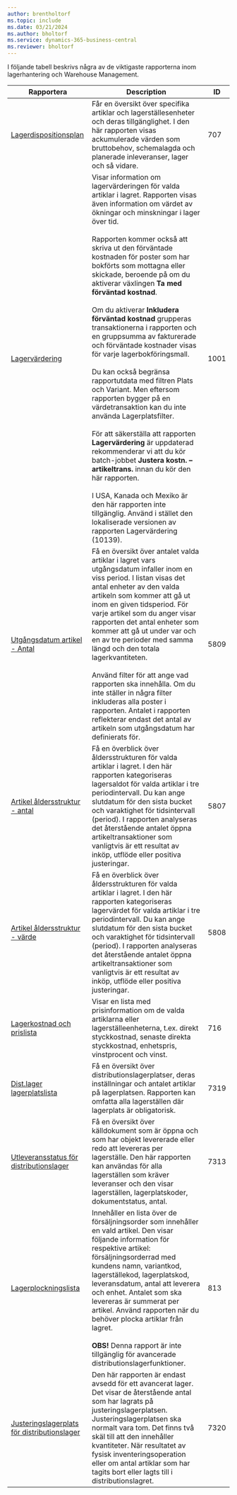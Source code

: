 ```yaml
---
author: brentholtorf
ms.topic: include
ms.date: 03/21/2024
ms.author: bholtorf
ms.service: dynamics-365-business-central
ms.reviewer: bholtorf
---
```


I följande tabell beskrivs några av de viktigaste rapporterna inom lagerhantering och Warehouse Management.

| Rapportera | Description | ID | 
|---------|---------|---------|
|[Lagerdispositionsplan](https://businesscentral.dynamics.com?report=707)|Får en översikt över specifika artiklar och lagerställesenheter och deras tillgänglighet. I den här rapporten visas ackumulerade värden som bruttobehov, schemalagda och planerade inleveranser, lager och så vidare. |707|
|[Lagervärdering](https://businesscentral.dynamics.com?report=1001)|Visar information om lagervärderingen för valda artiklar i lagret. Rapporten visas även information om värdet av ökningar och minskningar i lager över tid.<br><br>Rapporten kommer också att skriva ut den förväntade kostnaden för poster som har bokförts som mottagna eller skickade, beroende på om du aktiverar växlingen **Ta med förväntad kostnad**.<br><br>Om du aktiverar **Inkludera förväntad kostnad** grupperas transaktionerna i rapporten och en gruppsumma av fakturerade och förväntade kostnader visas för varje lagerbokföringsmall.<br><br>Du kan också begränsa rapportutdata med filtren Plats och Variant. Men eftersom rapporten bygger på en värdetransaktion kan du inte använda Lagerplatsfilter.<br><br>För att säkerställa att rapporten **Lagervärdering** är uppdaterad rekommenderar vi att du kör batch-jobbet **Justera kostn. – artikeltrans.** innan du kör den här rapporten.<br><br>I USA, Kanada och Mexiko är den här rapporten inte tillgänglig. Använd i stället den lokaliserade versionen av rapporten Lagervärdering (10139).|1001|
|[Utgångsdatum artikel - Antal](https://businesscentral.dynamics.com?report=5809)|Få en översikt över antalet valda artiklar i lagret vars utgångsdatum infaller inom en viss period. I listan visas det antal enheter av den valda artikeln som kommer att gå ut inom en given tidsperiod. För varje artikel som du anger visar rapporten det antal enheter som kommer att gå ut under var och en av tre perioder med samma längd och den totala lagerkvantiteten.<br><br>Använd filter för att ange vad rapporten ska innehålla. Om du inte ställer in några filter inkluderas alla poster i rapporten. Antalet i rapporten reflekterar endast det antal av artikeln som utgångsdatum har definierats för.|5809|
|[Artikel åldersstruktur - antal](https://businesscentral.dynamics.com?report=5807)|Få en överblick över åldersstrukturen för valda artiklar i lagret. I den här rapporten kategoriseras lagersaldot för valda artiklar i tre periodintervall. Du kan ange slutdatum för den sista bucket och varaktighet för tidsintervall (period). I rapporten analyseras det återstående antalet öppna artikeltransaktioner som vanligtvis är ett resultat av inköp, utflöde eller positiva justeringar.|5807|
|[Artikel åldersstruktur - värde](https://businesscentral.dynamics.com?report=5808)|Få en överblick över åldersstrukturen för valda artiklar i lagret. I den här rapporten kategoriseras lagervärdet för valda artiklar i tre periodintervall. Du kan ange slutdatum för den sista bucket och varaktighet för tidsintervall (period). I rapporten analyseras det återstående antalet öppna artikeltransaktioner som vanligtvis är ett resultat av inköp, utflöde eller positiva justeringar.|5808|
|[Lagerkostnad och prislista](https://businesscentral.dynamics.com?report=716)|Visar en lista med prisinformation om de valda artiklarna eller lagerställeenheterna, t.ex. direkt styckkostnad, senaste direkta styckkostnad, enhetspris, vinstprocent och vinst. |716|
|[Dist.lager lagerplatslista](https://businesscentral.dynamics.com?report=7319)|Få en översikt över distributionslagerplatser, deras inställningar och antalet artiklar på lagerplatsen. Rapporten kan omfatta alla lagerställen där lagerplats är obligatorisk. |7319|
|[Utleveransstatus för distributionslager](https://businesscentral.dynamics.com?report=7313)|Få en översikt över källdokument som är öppna och som har objekt levererade eller redo att levereras per lagerställe. Den här rapporten kan användas för alla lagerställen som kräver leveranser och den visar lagerställen, lagerplatskoder, dokumentstatus, antal.|7313|
|[Lagerplockningslista](https://businesscentral.dynamics.com?report=813)|Innehåller en lista över de försäljningsorder som innehåller en vald artikel. Den visar följande information för respektive artikel: försäljningsorderrad med kundens namn, variantkod, lagerställekod, lagerplatskod, leveransdatum, antal att leverera och enhet. Antalet som ska levereras är summerat per artikel. Använd rapporten när du behöver plocka artiklar från lagret.<br><br>**OBS!** Denna rapport är inte tillgänglig för avancerade distributionslagerfunktioner.|813|
|[Justeringslagerplats för distributionslager](https://businesscentral.dynamics.com?report=7320)|Den här rapporten är endast avsedd för ett avancerat lager. Det visar de återstående antal som har lagrats på justeringslagerplatsen. Justeringslagerplatsen ska normalt vara tom. Det finns två skäl till att den innehåller kvantiteter. När resultatet av fysisk inventeringsoperation eller om antal artiklar som har tagits bort eller lagts till i distributionslagret.|7320|
